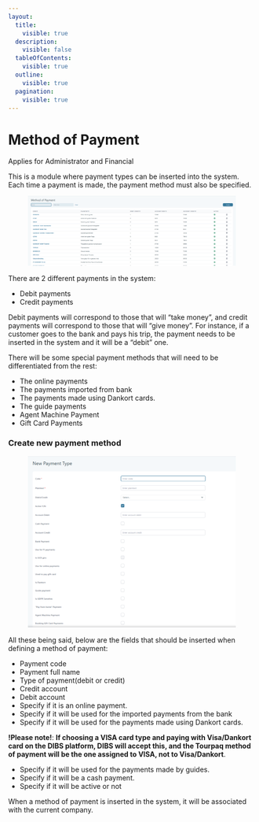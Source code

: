 ```yaml
---
layout:
  title:
    visible: true
  description:
    visible: false
  tableOfContents:
    visible: true
  outline:
    visible: true
  pagination:
    visible: true
---
```


# Method of Payment

Applies for Administrator and Financial

This is a module where payment types can be inserted into the system. Each time a payment is made, the payment method must also be specified.

<figure><img src="../.gitbook/assets/image (6) (1).png" alt=""><figcaption></figcaption></figure>

There are 2 different payments in the system:

* Debit payments
* Credit payments

Debit payments will correspond to those that will “take money”, and credit payments will correspond to those that will “give money”. For instance, if a customer goes to the bank and pays his trip, the payment needs to be inserted in the system and it will be a “debit” one.

There will be some special payment methods that will need to be differentiated from the rest:

* The online payments
* The payments imported from bank
* The payments made using Dankort cards.
* The guide payments
* Agent Machine Payment
* Gift Card Payments

### Create new payment method

<figure><img src="../.gitbook/assets/image (7) (1).png" alt=""><figcaption></figcaption></figure>

All these being said, below are the fields that should be inserted when defining a method of payment:

* Payment code
* Payment full name
* Type of payment(debit or credit)
* Credit account
* Debit account
* Specify if it is an online payment.
* Specify if it will be used for the imported payments from the bank
* Specify if it will be used for the payments made using Dankort cards.

**!Please note!**: **If choosing a VISA card type and paying with Visa/Dankort card on the DIBS platform, DIBS will accept this, and the Tourpaq method of payment will be the one assigned to VISA, not to Visa/Dankort**.

* Specify if it will be used for the payments made by guides.
* Specify if it will be a cash payment.
* Specify if it will be active or not

When a method of payment is inserted in the system, it will be associated with the current company.
